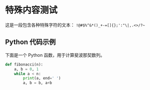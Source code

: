 # 特殊内容测试

这是一段包含各种特殊字符的文本： `!@#$%^&*()_+-=[]{};':"\|,.<>/?~`

## Python 代码示例

下面是一个 Python 函数，用于计算斐波那契数列。

```python
def fibonacci(n):
    a, b = 0, 1
    while a < n:
        print(a, end=' ')
        a, b = b, a+b
```